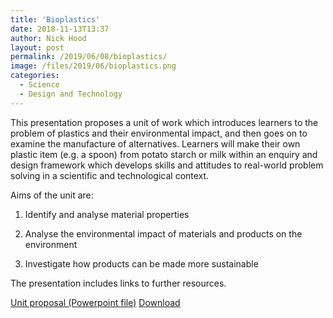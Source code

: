 ```yaml
---
title: 'Bioplastics'
date: 2018-11-13T13:37
author: Nick Hood
layout: post
permalink: /2019/06/08/bioplastics/
image: /files/2019/06/bioplastics.png
categories:
  - Science
  - Design and Technology
---
```


This presentation proposes a unit of work which introduces learners to the problem of plastics and their environmental impact, and then goes on to examine the manufacture of alternatives. Learners will make their own plastic item (e.g. a spoon) from potato starch or milk within an enquiry and design framework which develops skills and attitudes to real-world problem solving in a scientific and technological context.

Aims of the unit are:

1. Identify and analyse material properties

2. Analyse the environmental impact of materials and products on the environment

3. Investigate how products can be made more sustainable

The presentation includes links to further resources.

<div class="wp-block-file"><a href="/files/2019/06/Bioplastics.pptx">Unit proposal (Powerpoint file)</a> <a href="/files/2019/06/Bioplastics.pptx" class="btn btn-sm btn-default" download>Download</a></div>
